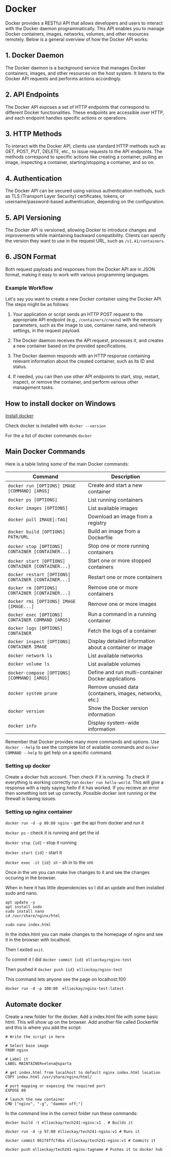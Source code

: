 # Docker

Docker provides a RESTful API that allows developers and users to interact with the Docker daemon programmatically. This API enables you to manage Docker containers, images, networks, volumes, and other resources remotely. Below is a general overview of how the Docker API works:

## 1. Docker Daemon

The Docker daemon is a background service that manages Docker containers, images, and other resources on the host system. It listens to the Docker API requests and performs actions accordingly.

## 2. API Endpoints

The Docker API exposes a set of HTTP endpoints that correspond to different Docker functionalities. These endpoints are accessible over HTTP, and each endpoint handles specific actions or operations.

## 3. HTTP Methods

To interact with the Docker API, clients use standard HTTP methods such as GET, POST, PUT, DELETE, etc., to issue requests to the API endpoints. The methods correspond to specific actions like creating a container, pulling an image, inspecting a container, starting/stopping a container, and so on.

## 4. Authentication

The Docker API can be secured using various authentication methods, such as TLS (Transport Layer Security) certificates, tokens, or username/password-based authentication, depending on the configuration.

## 5. API Versioning

The Docker API is versioned, allowing Docker to introduce changes and improvements while maintaining backward compatibility. Clients can specify the version they want to use in the request URL, such as `/v1.41/containers`.

## 6. JSON Format

Both request payloads and responses from the Docker API are in JSON format, making it easy to work with various programming languages.

### Example Workflow

Let's say you want to create a new Docker container using the Docker API. The steps might be as follows:

1. Your application or script sends an HTTP POST request to the appropriate API endpoint (e.g., `/containers/create`) with the necessary parameters, such as the image to use, container name, and network settings, in the request payload.

2. The Docker daemon receives the API request, processes it, and creates a new container based on the provided specifications.

3. The Docker daemon responds with an HTTP response containing relevant information about the created container, such as its ID and status.

4. If needed, you can then use other API endpoints to start, stop, restart, inspect, or remove the container, and perform various other management tasks.

## How to install docker on Windows

[Install docker](https://docs.docker.com/desktop/install/windows-install/)

Check docker is installed with `docker --version`

For the a list of docker commands `docker`

## Main Docker Commands

Here is a table listing some of the main Docker commands:

| Command                                      | Description                                               |
|----------------------------------------------|-----------------------------------------------------------|
| `docker run [OPTIONS] IMAGE [COMMAND] [ARGS]`   | Create and start a new container                         |
| `docker ps [OPTIONS]`                           | List running containers                                   |
| `docker images [OPTIONS]`                       | List available images                                     |
| `docker pull IMAGE[:TAG]`                       | Download an image from a registry                         |
| `docker build [OPTIONS] PATH/URL`               | Build an image from a Dockerfile                          |
| `docker stop [OPTIONS] CONTAINER [CONTAINER...]` | Stop one or more running containers                       |
| `docker start [OPTIONS] CONTAINER [CONTAINER...]`| Start one or more stopped containers                      |
| `docker restart [OPTIONS] CONTAINER [CONTAINER...]` | Restart one or more containers                         |
| `docker rm [OPTIONS] CONTAINER [CONTAINER...]`   | Remove one or more containers                             |
| `docker rmi [OPTIONS] IMAGE [IMAGE...]`          | Remove one or more images                                 |
| `docker exec [OPTIONS] CONTAINER COMMAND [ARGS]` | Run a command in a running container                      |
| `docker logs [OPTIONS] CONTAINER`               | Fetch the logs of a container                             |
| `docker inspect [OPTIONS] CONTAINER IMAGE`      | Display detailed information about a container or image   |
| `docker network ls`                             | List available networks                                   |
| `docker volume ls`                              | List available volumes                                    |
| `docker-compose [OPTIONS] [COMMAND] [ARGS]`     | Define and run multi-container Docker applications       |
| `docker system prune`                           | Remove unused data (containers, images, networks, etc.)   |
| `docker version`                               | Show the Docker version information                       |
| `docker info`                                  | Display system-wide information                           |

Remember that Docker provides many more commands and options. Use `docker --help` to see the complete list of available commands and `docker COMMAND --help` to get help on a specific command.

### Setting up docker

Create a docker hub account. Then check if it is running. To check if everything is working correctly run `docker run hello-world`. This will give a response with a reply saying hello if it has worked. If you recieve an error then something isnt set up correctly. Possible docker isnt running or the firewall is having issues.

### Setting up nginx container

`docker run -d -p 80:80 nginx` - get the api from docker and run it 

`docker ps` - check it is running and get the id

`docker stop {id}` - stop it running

`docker start {id}` - start it 

`docker exec -it {id} sh` - sh in to the vm 

Once in the vm you can make live changes to it and see the changes occuring in the browser. 

When in here it has little dependencies so I did an update and then installed sudo and nano.

```
apt update -y
apt install sudo
sudo install nano
cd /usr/share/nginx/html

sudo nano index.html
```

In the index.html you can make changes to the homepage of nginx and see it in the browser with localhost.

Then I exited `exit`.

To commit it I did `docker commit {id} ellieckay/nginx-test`

Then pushed it `docker push {id} ellieckay/nginx-test`

This command lets anyone see the page on localhost:100
```
docker run -d -p 100:80  ellieckay/nginx-test:latest
```

## Automate docker

Create a new folder for the docker.
Add a index.html file with some basic html. This will show up on the browser. Add another file called Dockerfile and this is where you add the script:

```
# Write the script in here

# Select base image
FROM nginx

# Label it
LABEL MAINTAINER=elena@sparta

# get index.html from localhost to default nginx index.html location
COPY index.html /usr/share/nginx/html/

# port mapping or exposing the required port
EXPOSE 80

# launch the new container
CMD ["nginx", "-g", "daemon off;"]

```

In the command line in the correct folder run these commands:

```
docker build -t ellieckay/tech241-nginx:v1 . # Builds it

docker run -d -p 97:80 ellieckay/tech241-nginx:v1 # Runs it

docker commit 061f4ffcf4ba ellieckay/tech241-nginx:v1 # Commits it 

docker push ellieckay/tech241-nginx:tagname # Pushes it to docker hub

```